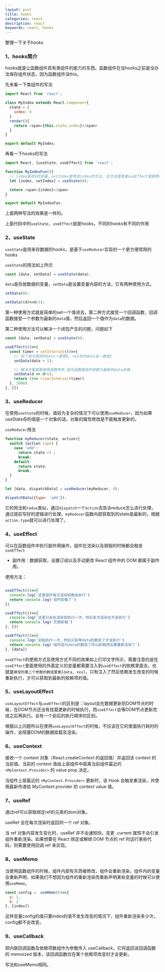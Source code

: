 ```yaml
---
layout: post
title: hooks
categories: react
description: react
keywords: react, hooks
---
```


整理一下关于hooks

### 1、hooks简介

hooks就是让函数组件具有类组件的能力的东西。函数组件在没hooks之前是没办法保存组件状态，因为函数组件没this。

先来看一下类组件的写法

```js
import React from 'react';

class MyIndex extends React.Component{
  state = {
    index: 0
  }
  render(){
    return <span>{this.state.index}</span>
  }
}

export default MyIndex;
```

再看一下hooks的写法

```js
import React, {useState, useEffect} from 'react';

function MyIndexFun(){
  // index是存0的变量，setIndex是修改index的方法, 在方法里或者useEffect里面修改
  let [index, setIndex] = useState(0);

  return <span>{index}</span>
}

export default MyIndexFun;
```

上面两种写法的效果是一样的。

上面代码中的`useState, useEffect`就是hooks，不同的hooks有不同的作用

###  2、useState

`useState`是用来存数据的hooks，是基于`useReducer`实现的一个更方便常用的hooks

`useState`的用法如上所示

```js
const [data, setData] = useState(data);
```

`data`是存放数据的变量，`setData`是设置变量内容的方法，它有两种使用方式。

```js
setData(0);

setData((d)=>d+1);
```

第一种使用方式就是简单的set一个值进去，第二种方式接受一个回调函数，回调函数接受一个参数为最新的`data`值，然后返回一个值作为`data`的数据。

第二种使用方法可以解决一个闭包产生的问题，问题如下

```js
const [data, setData] = useState(0);

useEffect(()=>{
  const timer = setInterval(()=>{
    // 这个地方拿到的data一直是0, set完的data会一直是1
    setData(data + 1);

    // 解决方案就是使用函数传参,因为函数接受的参数为最新的data的值
    setData(d => d+1);
    return ()=> clearInterval(timer)
  }, 1000)
}, [])

```

### 3、useReducer

在使用`useState`的时候，值较为复杂的情况下可以使用`useReducer`，因为如果useState存的值是一个对象的话，对象的属性修改是不能触发更新的。

`useReducer`用法

```js
function myReducer(state, action){
  switch (action.type) {
    case 'add':
      return state +1 ;
      break;
    default:
      return state;
      break;
  }
}

let [data, dispatchData] = useReducer(myReducer, 0);

dispatchData({type: 'add'});

```

它的用法和`redux`类似，通过`dispatch`一个`action`去告诉reduce怎么进行处理，通过提前写好的逻辑进行处理，`myReducer`函数内部获取到的state是最新的，根据`action.type`就可以进行处理了。

### 4、useEffect

可以在函数组件中执行副作用操作，组件在渲染以及销毁的时候都会触发`useEffect`

- 副作用：数据获取，设置订阅以及手动更改 React 组件中的 DOM 都属于副作用。

使用方法：

```js

useEffect(()=>{
  console.log('这里组件每次渲染前都会执行')
  return console.log('组件卸载了')
})

useEffect(()=>{
  console.log('这里只会在渲染前执行一次，然后多次渲染也不会执行')
  return console.log('页面卸载')
}, [])

useEffect(()=>{
  console.log('初始执行一次，然后只有等data的数变了才会执行')
  return console.log('组件因为data的数变了所以卸载然后要重新渲染了')
}, [data])

```

`useEffect`的使用方式及使用方式不同的效果如上打印文字所示，需要注意的是在`useEffect`里面使用的外面定义的变量都需要注入到`useEffect`的依赖里面去，也就是`接受的第二个参数的数组里面[data, xxx]`，只有注入了然后依赖发生改变的时候重新执行，才可以获取到最新的依赖项的值。

### 5、useLayoutEffect

`useLayoutEffect`与`useEffect`的区别是：layout会在数据更新到DOM节点的时候，在DOM节点还没有挂载更新的时候执行，而`useEffect`会等DOM节点更新完成之后再执行。会有一个前后的执行顺序的区别。

根据以上问题所以在使用`useLayoutEffect`的时候，不应该在它的里面执行耗时的操作，会阻塞DOM的数据挂载及渲染。

### 6、useContext

接收一个 context 对象（React.createContext 的返回值）并返回该 context 的当前值。当前的 context 值由上层组件中距离当前组件最近的 `<MyContext.Provider>` 的 value prop 决定。

当组件上层最近的 `<MyContext.Provider>` 更新时，该 Hook 会触发重渲染，并使用最新传递给 MyContext provider 的 context value 值。

### 7、useRef

通过ref可以获取绑定ref的元素的dom对象。

useRef 会在每次渲染时返回同一个 ref 对象。

当 ref 对象内容发生变化时，useRef 并不会通知你。变更 .current 属性不会引发组件重新渲染。如果想要在 React 绑定或解绑 DOM 节点的 ref 时运行某些代码，则需要使用回调 ref 来实现。


### 8、useMemo

当使用函数组件的时候，组件内部有东西被修改，组件会重新渲染，组件内的变量会重新声明，如果我们不想因为组件的重新渲染而重新声明某些变量的时候可以使用`useMemo`。

```js
const config =  useMemo(()=>{
  a: 1,
  b: 2
}, [index])

```

这样变量config的值只要index的值不发生改变的情况下，组件重新渲染多少次，config都不会改变。

### 9、useCallback

把内联回调函数及依赖项数组作为参数传入 useCallback，它将返回该回调函数的 memoized 版本，该回调函数仅在某个依赖项改变时才会更新。

写法和useMemo相同。
